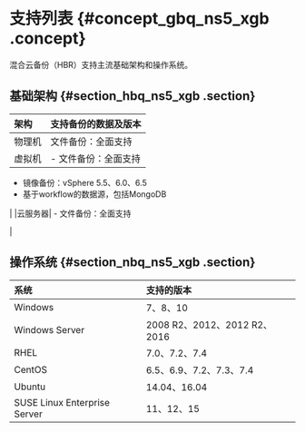 # 支持列表 {#concept_gbq_ns5_xgb .concept}

混合云备份（HBR）支持主流基础架构和操作系统。

## 基础架构 {#section_hbq_ns5_xgb .section}

|架构|支持备份的数据及版本|
|:-|:---------|
|物理机|文件备份：全面支持|
|虚拟机| -   文件备份：全面支持
-   镜像备份：vSphere 5.5、6.0、6.5
-   基于workflow的数据源，包括MongoDB

 |
|云服务器| -   文件备份：全面支持

 |

## 操作系统 {#section_nbq_ns5_xgb .section}

|系统|支持的版本|
|:-|:----|
|Windows|7、8、10|
|Windows Server|2008 R2、2012、2012 R2、2016|
|RHEL|7.0、7.2、7.4|
|CentOS|6.5、6.9、7.2、7.3、7.4|
|Ubuntu|14.04、16.04|
|SUSE Linux Enterprise Server|11、12、15|

